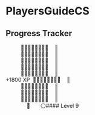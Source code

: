 # PlayersGuideCS

## Progress Tracker

&nbsp;&nbsp;&nbsp;&nbsp;&nbsp;&nbsp;&nbsp;&nbsp;&nbsp; :black_square_button::black_square_button::black_square_button::black_square_button::black_square_button::black_square_button::black_square_button::black_square_button: &nbsp;&nbsp;&nbsp;║<br/>
&nbsp;&nbsp;&nbsp;&nbsp;&nbsp;&nbsp;&nbsp;&nbsp;&nbsp; :black_square_button::black_square_button::black_square_button::black_square_button::black_square_button::black_square_button::black_square_button::black_square_button: &nbsp;&nbsp;&nbsp;║<br/>
&nbsp;&nbsp;&nbsp;&nbsp;&nbsp;&nbsp;&nbsp;&nbsp;&nbsp; :black_square_button::black_square_button::black_square_button::black_square_button::black_square_button::black_square_button::black_square_button::black_square_button: &nbsp;&nbsp;&nbsp;║<br/>
&nbsp;&nbsp;&nbsp;&nbsp;&nbsp;&nbsp;&nbsp;&nbsp;&nbsp; :black_square_button::black_square_button::black_square_button::black_square_button::black_square_button::black_square_button::black_square_button::black_square_button: &nbsp;&nbsp;&nbsp;║<br/>
&nbsp;&nbsp;&nbsp;&nbsp;&nbsp;&nbsp;&nbsp;&nbsp;&nbsp; :black_square_button::black_square_button::black_square_button::black_square_button::black_square_button::black_square_button::black_square_button::black_square_button: &nbsp;&nbsp;&nbsp;║<br/>
+1800&nbsp;XP&nbsp; :black_square_button::black_square_button::black_square_button::black_square_button::black_square_button::black_square_button::black_square_button::black_square_button: &nbsp;&nbsp;&nbsp;║<br/>
&nbsp;&nbsp;&nbsp;&nbsp;&nbsp;&nbsp;&nbsp;&nbsp;&nbsp; :black_square_button::black_square_button::black_square_button::black_square_button::black_square_button::black_square_button::black_square_button::black_square_button: &nbsp;&nbsp;&nbsp;║<br/>
&nbsp;&nbsp;&nbsp;&nbsp;&nbsp;&nbsp;&nbsp;&nbsp;&nbsp; :black_square_button::black_square_button::black_square_button::black_square_button::black_square_button::black_square_button::black_square_button::black_square_button: &nbsp;&nbsp;&nbsp;║<br/>
&nbsp;&nbsp;&nbsp;&nbsp;&nbsp;&nbsp;&nbsp;&nbsp;&nbsp; :black_square_button::black_square_button::black_square_button::black_square_button::black_square_button::black_square_button::black_square_button::black_square_button: &nbsp;&nbsp;&nbsp;║<br/>
&nbsp;&nbsp;&nbsp;&nbsp;&nbsp;&nbsp;&nbsp;&nbsp;&nbsp;&nbsp;&nbsp;&nbsp;&nbsp; :small_red_triangle: &nbsp;&nbsp;&nbsp;&nbsp;&nbsp;&nbsp;:white_circle:#### Level 9<br/>
